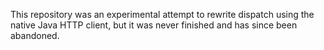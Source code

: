 This repository was an experimental attempt to rewrite dispatch using the native Java HTTP client, but it was never finished and has since been abandoned.
